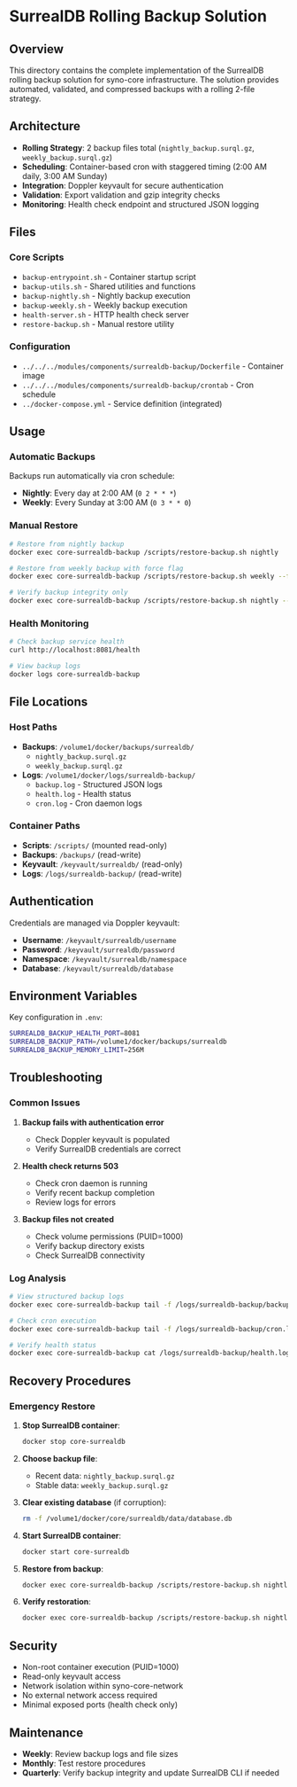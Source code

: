 # SurrealDB Rolling Backup Solution

## Overview

This directory contains the complete implementation of the SurrealDB rolling backup solution for syno-core infrastructure. The solution provides automated, validated, and compressed backups with a rolling 2-file strategy.

## Architecture

- **Rolling Strategy**: 2 backup files total (`nightly_backup.surql.gz`, `weekly_backup.surql.gz`)
- **Scheduling**: Container-based cron with staggered timing (2:00 AM daily, 3:00 AM Sunday)
- **Integration**: Doppler keyvault for secure authentication
- **Validation**: Export validation and gzip integrity checks
- **Monitoring**: Health check endpoint and structured JSON logging

## Files

### Core Scripts

- `backup-entrypoint.sh` - Container startup script
- `backup-utils.sh` - Shared utilities and functions
- `backup-nightly.sh` - Nightly backup execution
- `backup-weekly.sh` - Weekly backup execution
- `health-server.sh` - HTTP health check server
- `restore-backup.sh` - Manual restore utility

### Configuration

- `../../../modules/components/surrealdb-backup/Dockerfile` - Container image
- `../../../modules/components/surrealdb-backup/crontab` - Cron schedule
- `../docker-compose.yml` - Service definition (integrated)

## Usage

### Automatic Backups

Backups run automatically via cron schedule:

- **Nightly**: Every day at 2:00 AM (`0 2 * * *`)
- **Weekly**: Every Sunday at 3:00 AM (`0 3 * * 0`)

### Manual Restore

```bash
# Restore from nightly backup
docker exec core-surrealdb-backup /scripts/restore-backup.sh nightly

# Restore from weekly backup with force flag
docker exec core-surrealdb-backup /scripts/restore-backup.sh weekly --force

# Verify backup integrity only
docker exec core-surrealdb-backup /scripts/restore-backup.sh nightly --verify
```

### Health Monitoring

```bash
# Check backup service health
curl http://localhost:8081/health

# View backup logs
docker logs core-surrealdb-backup
```

## File Locations

### Host Paths

- **Backups**: `/volume1/docker/backups/surrealdb/`
  - `nightly_backup.surql.gz`
  - `weekly_backup.surql.gz`
- **Logs**: `/volume1/docker/logs/surrealdb-backup/`
  - `backup.log` - Structured JSON logs
  - `health.log` - Health status
  - `cron.log` - Cron daemon logs

### Container Paths

- **Scripts**: `/scripts/` (mounted read-only)
- **Backups**: `/backups/` (read-write)
- **Keyvault**: `/keyvault/surrealdb/` (read-only)
- **Logs**: `/logs/surrealdb-backup/` (read-write)

## Authentication

Credentials are managed via Doppler keyvault:

- **Username**: `/keyvault/surrealdb/username`
- **Password**: `/keyvault/surrealdb/password`
- **Namespace**: `/keyvault/surrealdb/namespace`
- **Database**: `/keyvault/surrealdb/database`

## Environment Variables

Key configuration in `.env`:

```bash
SURREALDB_BACKUP_HEALTH_PORT=8081
SURREALDB_BACKUP_PATH=/volume1/docker/backups/surrealdb
SURREALDB_BACKUP_MEMORY_LIMIT=256M
```

## Troubleshooting

### Common Issues

1. **Backup fails with authentication error**
   - Check Doppler keyvault is populated
   - Verify SurrealDB credentials are correct

2. **Health check returns 503**
   - Check cron daemon is running
   - Verify recent backup completion
   - Review logs for errors

3. **Backup files not created**
   - Check volume permissions (PUID=1000)
   - Verify backup directory exists
   - Check SurrealDB connectivity

### Log Analysis

```bash
# View structured backup logs
docker exec core-surrealdb-backup tail -f /logs/surrealdb-backup/backup.log

# Check cron execution
docker exec core-surrealdb-backup tail -f /logs/surrealdb-backup/cron.log

# Verify health status
docker exec core-surrealdb-backup cat /logs/surrealdb-backup/health.log
```

## Recovery Procedures

### Emergency Restore

1. **Stop SurrealDB container**:

   ```bash
   docker stop core-surrealdb
   ```

2. **Choose backup file**:
   - Recent data: `nightly_backup.surql.gz`
   - Stable data: `weekly_backup.surql.gz`

3. **Clear existing database** (if corruption):

   ```bash
   rm -f /volume1/docker/core/surrealdb/data/database.db
   ```

4. **Start SurrealDB container**:

   ```bash
   docker start core-surrealdb
   ```

5. **Restore from backup**:

   ```bash
   docker exec core-surrealdb-backup /scripts/restore-backup.sh nightly --force
   ```

6. **Verify restoration**:

   ```bash
   docker exec core-surrealdb-backup /scripts/restore-backup.sh nightly --verify
   ```

## Security

- Non-root container execution (PUID=1000)
- Read-only keyvault access
- Network isolation within syno-core-network
- No external network access required
- Minimal exposed ports (health check only)

## Maintenance

- **Weekly**: Review backup logs and file sizes
- **Monthly**: Test restore procedures
- **Quarterly**: Verify backup integrity and update SurrealDB CLI if needed
